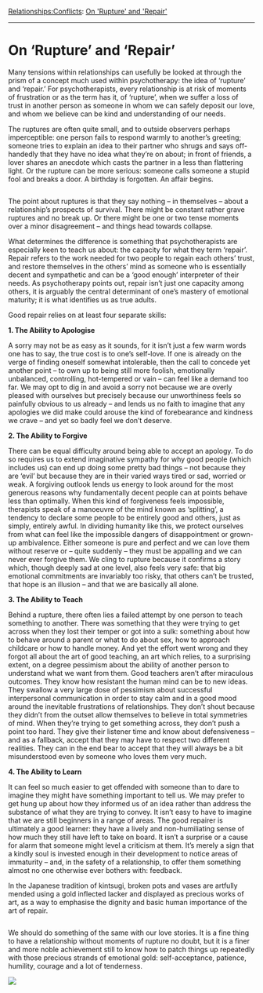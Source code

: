 [Relationships:](https://www.theschooloflife.com/thebookoflife/category/relationships/)[Conflicts](https://www.theschooloflife.com/thebookoflife/category/relationships/conflicts/): [On 'Rupture' and 'Repair'](https://www.theschooloflife.com/thebookoflife/on-rupture-and-repair/)

* * *

# On ‘Rupture’ and ‘Repair’

Many tensions within relationships can usefully be looked at through the prism of a concept much used within psychotherapy: the idea of ‘rupture’ and ‘repair.’ For psychotherapists, every relationship is at risk of moments of frustration or as the term has it, of ‘rupture’, when we suffer a loss of trust in another person as someone in whom we can safely deposit our love, and whom we believe can be kind and understanding of our needs.

The ruptures are often quite small, and to outside observers perhaps imperceptible: one person fails to respond warmly to another’s greeting; someone tries to explain an idea to their partner who shrugs and says off-handedly that they have no idea what they’re on about; in front of friends, a lover shares an anecdote which casts the partner in a less than flattering light. Or the rupture can be more serious: someone calls someone a stupid fool and breaks a door. A birthday is forgotten. An affair begins.

<figure class="aligncenter"><img src="https://www.theschooloflife.com/thebookoflife/wp-content/uploads/2019/10/kintsugi-20170727100805850_web.jpg" alt="" class="wp-image-23695" srcset="https://www.theschooloflife.com/thebookoflife/wp-content/uploads/2019/10/kintsugi-20170727100805850_web.jpg 818w, https://www.theschooloflife.com/thebookoflife/wp-content/uploads/2019/10/kintsugi-20170727100805850_web-300x183.jpg 300w, https://www.theschooloflife.com/thebookoflife/wp-content/uploads/2019/10/kintsugi-20170727100805850_web-768x469.jpg 768w" sizes="(max-width: 818px) 100vw, 818px"></figure>

The point about ruptures is that they say nothing – in themselves – about a relationship’s prospects of survival. There might be constant rather grave ruptures and no break up. Or there might be one or two tense moments over a minor disagreement – and things head towards collapse.

What determines the difference is something that psychotherapists are especially keen to teach us about: the capacity for what they term ‘repair’. Repair refers to the work needed for two people to regain each others’ trust, and restore themselves in the others’ mind as someone who is essentially decent and sympathetic and can be a ‘good enough’ interpreter of their needs. As psychotherapy points out, repair isn’t just one capacity among others, it is arguably the central determinant of one’s mastery of emotional maturity; it is what identifies us as true adults.

Good repair relies on at least four separate skills:

**1. The Ability to Apologise**

A sorry may not be as easy as it sounds, for it isn’t just a few warm words one has to say, the true cost is to one’s self-love. If one is already on the verge of finding oneself somewhat intolerable, then the call to concede yet another point – to own up to being still more foolish, emotionally unbalanced, controlling, hot-tempered or vain – can feel like a demand too far. We may opt to dig in and avoid a sorry not because we are overly pleased with ourselves but precisely because our unworthiness feels so painfully obvious to us already – and lends us no faith to imagine that any apologies we did make could arouse the kind of forebearance and kindness we crave – and yet so badly feel we don’t deserve.&nbsp;

**2. The Ability to Forgive**

There can be equal difficulty around being able to accept an apology. To do so requires us to extend imaginative sympathy for why good people (which includes us) can end up doing some pretty bad things – not because they are ‘evil’ but because they are in their varied ways tired or sad, worried or weak. A forgiving outlook lends us energy to look around for the most generous reasons why fundamentally decent people can at points behave less than optimally. When this kind of forgiveness feels impossible, therapists speak of a manoeuvre of the mind known as ‘splitting’, a tendency to declare some people to be entirely good and others, just as simply, entirely awful. In dividing humanity like this, we protect ourselves from what can feel like the impossible dangers of disappointment or grown-up ambivalence. Either someone is pure and perfect and we can love them without reserve or – quite suddenly – they must be appalling and we can never ever forgive them. We cling to rupture because it confirms a story which, though deeply sad at one level, also feels very safe: that big emotional commitments are invariably too risky, that others can’t be trusted, that hope is an illusion – and that we are basically all alone.&nbsp;

**3. The Ability to Teach**

Behind a rupture, there often lies a failed attempt by one person to teach something to another. There was something that they were trying to get across when they lost their temper or got into a sulk: something about how to behave around a parent or what to do about sex, how to approach childcare or how to handle money. And yet the effort went wrong and they forgot all about the art of good teaching, an art which relies, to a surprising extent, on a degree pessimism about the ability of another person to understand what we want from them. Good teachers aren’t after miraculous outcomes. They know how resistant the human mind can be to new ideas. They swallow a very large dose of pessimism about successful interpersonal communication in order to stay calm and in a good mood around the inevitable frustrations of relationships. They don’t shout because they didn’t from the outset allow themselves to believe in total symmetries of mind. When they’re trying to get something across, they don’t push a point too hard. They give their listener time and know about defensiveness – and as a fallback, accept that they may have to respect two different realities. They can in the end bear to accept that they will always be a bit misunderstood even by someone who loves them very much.

**4. The Ability to Learn**

It can feel so much easier to get offended with someone than to dare to imagine they might have something important to tell us. We may prefer to get hung up about how they informed us of an idea rather than address the substance of what they are trying to convey. It isn’t easy to have to imagine that we are still beginners in a range of areas. The good repairer is ultimately a good learner: they have a lively and non-humiliating sense of how much they still have left to take on board. It isn’t a surprise or a cause for alarm that someone might level a criticism at them. It’s merely a sign that a kindly soul is invested enough in their development to notice areas of immaturity – and, in the safety of a relationship, to offer them something almost no one otherwise ever bothers with: feedback.

In the Japanese tradition of kintsugi, broken pots and vases are artfully mended using a gold inflected lacker and displayed as precious works of art, as a way to emphasise the dignity and basic human importance of the art of repair.

<figure class="aligncenter"><img src="https://www.theschooloflife.com/thebookoflife/wp-content/uploads/2019/10/ab.jpg" alt="" class="wp-image-23701" srcset="https://www.theschooloflife.com/thebookoflife/wp-content/uploads/2019/10/ab.jpg 669w, https://www.theschooloflife.com/thebookoflife/wp-content/uploads/2019/10/ab-300x200.jpg 300w" sizes="(max-width: 669px) 100vw, 669px"></figure>

We should do something of the same with our love stories. It is a fine thing to have a relationship without moments of rupture no doubt, but it is a finer and more noble achievement still to know how to patch things up repeatedly with those precious strands of emotional gold: self-acceptance, patience, humility, courage and a lot of tenderness.

[![](https://img.youtube.com/vi/rgQvqi6aYD8/0.jpg)](https://www.youtube.com/embed/rgQvqi6aYD8 '')
